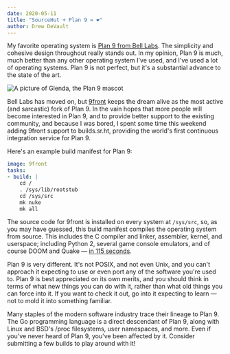 ```yaml
---
date: 2020-05-11
title: "SourceHut + Plan 9 = ❤"
author: Drew DeVault
---
```


My favorite operating system is [Plan 9 from Bell Labs][plan 9]. The simplicity
and cohesive design throughout really stands out. In my opinion, Plan 9 is much,
much better than any other operating system I've used, and I've used a lot of
operating systems. Plan 9 is not perfect, but it's a substantial advance to the
state of the art.

[plan 9]: https://en.wikipedia.org/wiki/Plan_9_from_Bell_Labs

![A picture of Glenda, the Plan 9 mascot](https://l.sr.ht/pYgO.jpg)

Bell Labs has moved on, but [9front](http://9front.org) keeps the dream alive as
the most active (and sarcastic) fork of Plan 9.  In the vain hopes that more
people will become interested in Plan 9, and to provide better support to the
existing community, and because I was bored, I spent some time this weekend
adding 9front support to builds.sr.ht, providing the world's first continuous
integration service for Plan 9.

Here's an example build manifest for Plan 9:

```yaml
image: 9front
tasks:
- build: |
    cd /
    . /sys/lib/rootstub
    cd /sys/src
    mk nuke
    mk all
```

The source code for 9front is installed on every system at `/sys/src`, so, as
you may have guessed, this build manifest compiles the operating system from
source. This includes the C compiler and linker, assembler, kernel, and
userspace; including Python 2, several game console emulators, and of course
DOOM and Quake &mdash; [in 115 seconds][build log].

[build log]: https://builds.sr.ht/~sircmpwn/job/204643

Plan 9 is very different. It's not POSIX, and not even Unix, and you can't
approach it expecting to use or even port any of the software you're used to.
Plan 9 is best appreciated on its own merits, and you should think in terms of
what new things you can do with it, rather than what old things you can force
into it. If you want to check it out, go into it expecting to learn &mdash; not
to mold it into something familiar.

Many staples of the modern software industry trace their lineage to Plan 9.  The
Go programming language is a direct descendant of Plan 9, along with Linux and
BSD's /proc filesystems, user namespaces, and more. Even if you've never heard
of Plan 9, you've been affected by it. Consider submitting a few builds to play
around with it!
